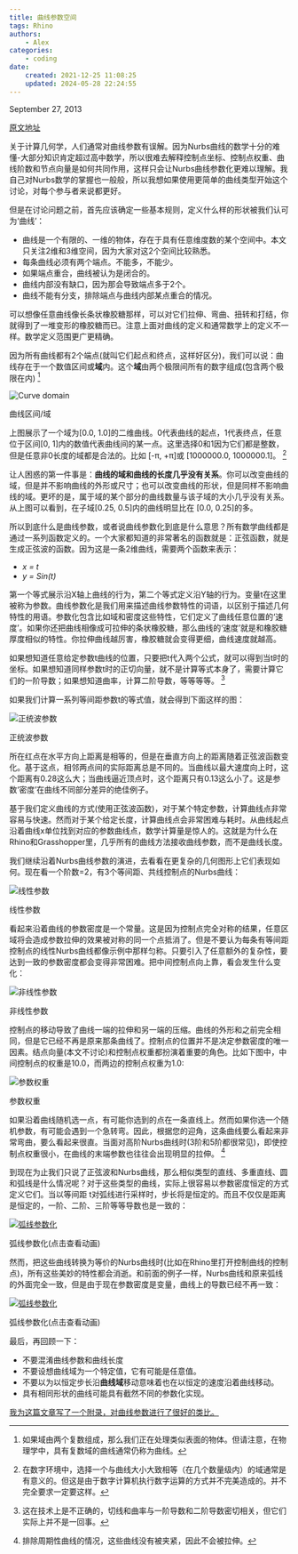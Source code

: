 ```yaml
---
title: 曲线参数空间
tags: Rhino
authors:
    - Alex
categories: 
    - coding
date: 
    created: 2021-12-25 11:08:25
    updated: 2024-05-28 22:24:55
---
```

September 27, 2013

[原文地址](https://ieatbugsforbreakfast.wordpress.com/2013/09/27/curve-parameter-space/)

关于计算几何学，人们通常对曲线参数有误解。因为Nurbs曲线的数学十分的难懂-大部分知识肯定超过高中数学，所以很难去解释控制点坐标、控制点权重、曲线阶数和节点向量是如何共同作用，这样只会让Nurbs曲线参数化更难以理解。我自己对Nurbs数学的掌握也一般般，所以我想如果使用更简单的曲线类型开始这个讨论，对每个参与者来说都更好。

但是在讨论问题之前，首先应该确定一些基本规则，定义什么样的形状被我们认可为‘曲线’：

- 曲线是一个有限的、一维的物体，存在于具有任意维度数的某个空间中。本文只关注2维和3维空间，因为大家对这2个空间比较熟悉。
- 每条曲线必须有两个端点。不能多，不能少。
- 如果端点重合，曲线被认为是闭合的。
- 曲线内部没有缺口，因为那会导致端点多于2个。
- 曲线不能有分支，排除端点与曲线内部某点重合的情况。
<!--more-->
可以想像任意曲线像长条状橡胶糖那样，可以对它们拉伸、弯曲、扭转和打结，你就得到了一堆变形的橡胶糖而已。注意上面对曲线的定义和通常数学上的定义不一样。数学定义范围更广更精确。

因为所有曲线都有2个端点(就叫它们起点和终点，这样好区分)，我们可以说：曲线存在于一个数值区间或**域**内。这个**域**由两个极限间所有的数字组成(包含两个极限在内) [^1]

![Curve domain](https://cdn.jsdelivr.net/gh/chinabiue/img@latest/giteepages/curvedomainvalues.png)

曲线区间/域

上图展示了一个域为[0.0, 1.0]的二维曲线。0代表曲线的起点，1代表终点，任意位于区间[0, 1]内的数值代表曲线间的某一点。这里选择0和1因为它们都是整数，但是任意非0长度的域都是合法的。比如 [-π, +π]或 [1000000.0, 1000000.1]。  [^2]

让人困惑的第一件事是：**曲线的域和曲线的长度几乎没有关系**。你可以改变曲线的域，但是并不影响曲线的外形或尺寸；也可以改变曲线的形状，但是同样不影响曲线的域。更坏的是，属于域的某个部分的曲线数量与该子域的大小几乎没有关系。从上图可以看到，在子域[0.25, 0.5]内的曲线明显比在 [0.0, 0.25]的多。

所以到底什么是曲线参数，或者说曲线参数化到底是什么意思？所有数学曲线都是通过一系列函数定义的。一个大家都知道的非常著名的函数就是：正弦函数，就是生成正弦波的函数。因为这是一条2维曲线，需要两个函数来表示：

-  *x = t*
-  *y = Sin(t)*

第一个等式展示沿X轴上曲线的行为，第二个等式定义沿Y轴的行为。变量t在这里被称为参数。曲线参数化是我们用来描述曲线参数特性的词语，以区别于描述几何特性的用语。参数化包含比如域和密度这些特性，它们定义了曲线任意位置的‘速度’。如果你还把曲线相像成可拉伸的条状橡胶糖，那么曲线的‘速度’就是和橡胶糖厚度相似的特性。你拉伸曲线越厉害，橡胶糖就会变得更细，曲线速度就越高。

如果想知道任意给定参数t曲线的位置，只要把t代入两个公式，就可以得到当t时的坐标。如果想知道同样参数t时的正切向量，就不是计算等式本身了，需要计算它们的一阶导数；如果想知道曲率，计算二阶导数，等等等等。 [^3]

如果我们计算一系列等间距参数t的等式值，就会得到下面这样的图：

![正统波参数](https://cdn.jsdelivr.net/gh/chinabiue/img@latest/giteepages/sinecurveparameters.png)

正统波参数

所在红点在水平方向上距离是相等的，但是在垂直方向上的距离随着正弦波函数变化。基于这点，相邻两点间的实际距离总是不同的。当曲线以最大速度向上时，这个距离有0.28这么大；当曲线逼近顶点时，这个距离只有0.13这么小了。这是参数‘密度’在曲线不同部分差异的绝佳例子。

基于我们定义曲线的方式(使用正弦波函数)，对于某个特定参数，计算曲线点非常容易与快速。然而对于某个给定长度，计算曲线点会非常困难与耗时。从曲线起点沿着曲线x单位找到对应的参数曲线点，数学计算量是惊人的。这就是为什么在Rhino和Grasshopper里，几乎所有的曲线方法接收曲线参数，而不是曲线长度。

我们继续沿着Nurbs曲线参数的演进，去看看在更复杂的几何图形上它们表现如何。现在看一个阶数=2，有3个等间距、共线控制点的Nurbs曲线：

![线性参数](https://cdn.jsdelivr.net/gh/chinabiue/img@latest/giteepages/nurbscurveparameterslines.png)

线性参数

看起来沿着曲线的参数密度是一个常量。这是因为控制点完全对称的结果，任意区域将会造成参数拉伸的效果被对称的同一个点抵消了。但是不要认为每条有等间距控制点的线性Nurbs曲线都像示例中那样匀称。只要引入了任意额外的复杂性，要达到一致的参数密度都会变得非常困难。把中间控制点向上靠，看会发生什么变化：

![非线性参数](https://cdn.jsdelivr.net/gh/chinabiue/img@latest/giteepages/nurbscurveparametersdeformed.png)

非线性参数

控制点的移动导致了曲线一端的拉伸和另一端的压缩。曲线的外形和之前完全相同，但是它已经不再是原来那条曲线了。控制点的位置并不是决定参数密度的唯一因素。结点向量(本文不讨论)和控制点权重都扮演着重要的角色。比如下图中，中间控制点的权重是10.0，而两边的控制点权重为1.0:

![参数权重](https://cdn.jsdelivr.net/gh/chinabiue/img@latest/giteepages/nurbscurveparametersweighted.png)

参数权重

如果沿着曲线随机选一点，有可能你选到的点在一条直线上。然而如果你选一个随机参数，有可能会遇到一个急转弯。因此，根据您的迎角，这条曲线要么看起来非常弯曲，要么看起来很直。当面对高阶Nurbs曲线时(3阶和5阶都很常见)，即使控制点权重很小，在曲线的末端参数也往往会出现明显的拉伸。 [^4]

到现在为止我们只说了正弦波和Nurbs曲线，那么相似类型的直线、多重直线、圆和弧线是什么情况呢？对于这些类型的曲线，实际上很容易以参数密度恒定的方式定义它们。当以等间距 t对弧线进行采样时，步长将是恒定的。而且不仅仅是距离是恒定的，一阶、二阶、三阶等等导数也是一致的：

[![弧线参数化](https://cdn.jsdelivr.net/gh/chinabiue/img@latest/giteepages/arcparameters.png)](https://cdn.jsdelivr.net/gh/chinabiue/img@latest/giteepages/arcderivatives.gif)

弧线参数化(点击查看动画)


然而，把这些曲线转换为等价的Nurbs曲线时(比如在Rhino里打开控制曲线的控制点)，所有这些美妙的特性都会消逝。和前面的例子一样，Nurbs曲线和原来弧线的外面完全一致，但是由于现在参数密度是变量，曲线上的导数已经不再一致：

[![弧线参数化](https://cdn.jsdelivr.net/gh/chinabiue/img@latest/giteepages/nurbsparameterization.png)](https://cdn.jsdelivr.net/gh/chinabiue/img@latest/giteepages/nurbsderivatives.gif)

弧线参数化(点击查看动画)

最后，再回顾一下：

- 不要混淆曲线参数和曲线长度
- 不要设想曲线域为一个特定值，它有可能是任意值。
- 不要以为以恒定步长沿**曲线域**移动意味着也在以恒定的速度沿着曲线移动。
- 具有相同形状的曲线可能具有截然不同的参数化实现。

[我为这篇文章写了一个附录，对曲线参数进行了很好的类比。](https://ieatbugsforbreakfast.wordpress.com/2013/09/28/curve-parameters-an-analogy/)

[^1]: 如果域由两个复数组成，那么我们正在处理类似表面的物体。但请注意，在物理学中，具有复数域的曲线通常仍称为曲线。
[^2]: 在数字环境中，选择一个与曲线大小大致相等（在几个数量级内）的域通常是有意义的。但这是由于数字计算机执行数字运算的方式并不完美造成的。并不完全要求一定要这样。
[^3]: 这在技术上是不正确的，切线和曲率与一阶导数和二阶导数密切相关，但它们实际上并不是一回事。
[^4]: 排除周期性曲线的情况，这些曲线没有被夹紧，因此不会被拉伸。

